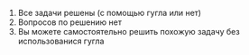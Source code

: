 1. Все задачи решены (с помощью гугла или нет)
2. Вопросов по решению нет
3. Вы можете самостоятельно решить похожую задачу без использованися гугла
